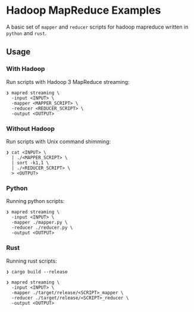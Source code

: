# Hadoop MapReduce Examples

A basic set of `mapper` and `reducer` scripts for hadoop mapreduce written
in `python` and `rust`.

## Usage

### With Hadoop

Run scripts with Hadoop 3 MapReduce streaming:

```shell
❯ mapred streaming \
  -input <INPUT> \
  -mapper <MAPPER_SCRIPT> \
  -reducer <REDUCER_SCRIPT> \
  -output <OUTPUT>
```

### Without Hadoop

Run scripts with Unix command shimming:

```shell
❯ cat <INPUT> \
  | ./<MAPPER_SCRIPT> \
  | sort -k1,1 \
  | ./<REDUCER_SCRIPT> \
  > <OUTPUT>
```

### Python

Running python scripts:

```shell
❯ mapred streaming \
  -input <INPUT> \
  -mapper ./mapper.py \
  -reducer ./reducer.py \
  -output <OUTPUT>
```

### Rust

Running rust scripts:

```shell
❯ cargo build --release

❯ mapred streaming \
  -input <INPUT> \
  -mapper ./target/release/<SCRIPT>_mapper \
  -reducer ./target/release/<SCRIPT>_reducer \
  -output <OUTPUT>
```

